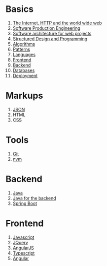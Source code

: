 <!--
---
layout: page
title: GPT-notes
subtitle: All you need to be a web developer
---
-->

# Basics
1. [The Internet, HTTP and the world wide web](basics/http.md)
2. [Software Production Engineering](basics/production.md)
3. [Software architecture for web projects](basics/architecture.md)
4. [Structured Design and Programming](basics/programming.md)
6. [Algorithms](basics/algorithms.md)
7. [Patterns](basics/patterns.md)
8. [Languages](basics/languages.md)
9. [Frontend](basics/frontend.md)
10. [Backend](basics/backend.md)
11. [Databases](basics/databases.md)
13. [Deployment](basics/deployment.md)

# Markups
1. [JSON](markups/json.md)
2. HTML
3. CSS

# Tools
1. [Git](git/index.md)
2. [nvm](nvm/index.md)

# Backend
1. [Java](java/index.md)
2. [Java for the backend](java4backend/index.md)
3. [Spring Boot](springboot/index.md)

# Frontend
1. [Javascript](javascript/index.md)
2. [JQuery](jquery/index.md)
3. [AngularJS](angularjs/index.md)
4. [Typescript](typescript/index.md)
5. [Angular](angular/index.md)


